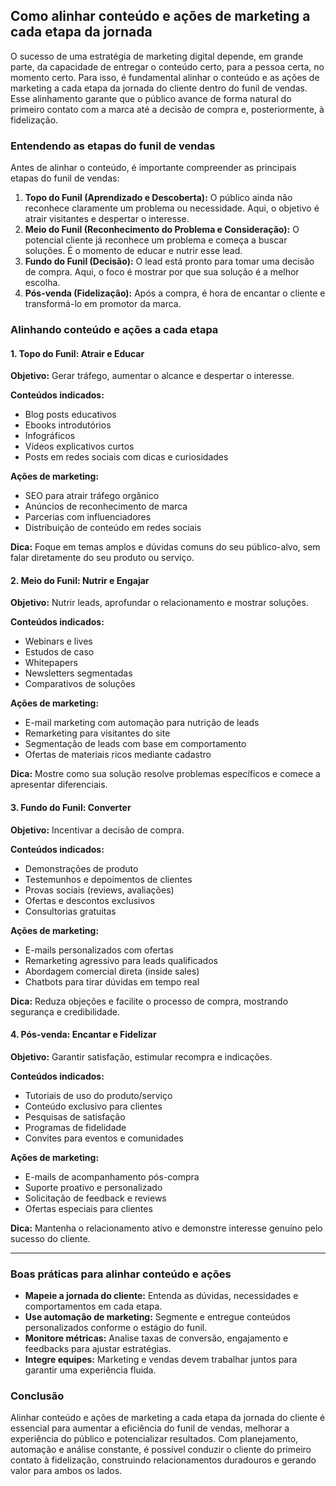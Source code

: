 ## Como alinhar conteúdo e ações de marketing a cada etapa da jornada

O sucesso de uma estratégia de marketing digital depende, em grande parte, da capacidade de entregar o conteúdo certo, para a pessoa certa, no momento certo. Para isso, é fundamental alinhar o conteúdo e as ações de marketing a cada etapa da jornada do cliente dentro do funil de vendas. Esse alinhamento garante que o público avance de forma natural do primeiro contato com a marca até a decisão de compra e, posteriormente, à fidelização.

### Entendendo as etapas do funil de vendas

Antes de alinhar o conteúdo, é importante compreender as principais etapas do funil de vendas:

1. **Topo do Funil (Aprendizado e Descoberta):** O público ainda não reconhece claramente um problema ou necessidade. Aqui, o objetivo é atrair visitantes e despertar o interesse.
2. **Meio do Funil (Reconhecimento do Problema e Consideração):** O potencial cliente já reconhece um problema e começa a buscar soluções. É o momento de educar e nutrir esse lead.
3. **Fundo do Funil (Decisão):** O lead está pronto para tomar uma decisão de compra. Aqui, o foco é mostrar por que sua solução é a melhor escolha.
4. **Pós-venda (Fidelização):** Após a compra, é hora de encantar o cliente e transformá-lo em promotor da marca.

### Alinhando conteúdo e ações a cada etapa

#### 1. Topo do Funil: Atrair e Educar

**Objetivo:** Gerar tráfego, aumentar o alcance e despertar o interesse.

**Conteúdos indicados:**
- Blog posts educativos
- Ebooks introdutórios
- Infográficos
- Vídeos explicativos curtos
- Posts em redes sociais com dicas e curiosidades

**Ações de marketing:**
- SEO para atrair tráfego orgânico
- Anúncios de reconhecimento de marca
- Parcerias com influenciadores
- Distribuição de conteúdo em redes sociais

**Dica:** Foque em temas amplos e dúvidas comuns do seu público-alvo, sem falar diretamente do seu produto ou serviço.

#### 2. Meio do Funil: Nutrir e Engajar

**Objetivo:** Nutrir leads, aprofundar o relacionamento e mostrar soluções.

**Conteúdos indicados:**
- Webinars e lives
- Estudos de caso
- Whitepapers
- Newsletters segmentadas
- Comparativos de soluções

**Ações de marketing:**
- E-mail marketing com automação para nutrição de leads
- Remarketing para visitantes do site
- Segmentação de leads com base em comportamento
- Ofertas de materiais ricos mediante cadastro

**Dica:** Mostre como sua solução resolve problemas específicos e comece a apresentar diferenciais.

#### 3. Fundo do Funil: Converter

**Objetivo:** Incentivar a decisão de compra.

**Conteúdos indicados:**
- Demonstrações de produto
- Testemunhos e depoimentos de clientes
- Provas sociais (reviews, avaliações)
- Ofertas e descontos exclusivos
- Consultorias gratuitas

**Ações de marketing:**
- E-mails personalizados com ofertas
- Remarketing agressivo para leads qualificados
- Abordagem comercial direta (inside sales)
- Chatbots para tirar dúvidas em tempo real

**Dica:** Reduza objeções e facilite o processo de compra, mostrando segurança e credibilidade.

#### 4. Pós-venda: Encantar e Fidelizar

**Objetivo:** Garantir satisfação, estimular recompra e indicações.

**Conteúdos indicados:**
- Tutoriais de uso do produto/serviço
- Conteúdo exclusivo para clientes
- Pesquisas de satisfação
- Programas de fidelidade
- Convites para eventos e comunidades

**Ações de marketing:**
- E-mails de acompanhamento pós-compra
- Suporte proativo e personalizado
- Solicitação de feedback e reviews
- Ofertas especiais para clientes

**Dica:** Mantenha o relacionamento ativo e demonstre interesse genuíno pelo sucesso do cliente.

---

### Boas práticas para alinhar conteúdo e ações

- **Mapeie a jornada do cliente:** Entenda as dúvidas, necessidades e comportamentos em cada etapa.
- **Use automação de marketing:** Segmente e entregue conteúdos personalizados conforme o estágio do funil.
- **Monitore métricas:** Analise taxas de conversão, engajamento e feedbacks para ajustar estratégias.
- **Integre equipes:** Marketing e vendas devem trabalhar juntos para garantir uma experiência fluida.

### Conclusão

Alinhar conteúdo e ações de marketing a cada etapa da jornada do cliente é essencial para aumentar a eficiência do funil de vendas, melhorar a experiência do público e potencializar resultados. Com planejamento, automação e análise constante, é possível conduzir o cliente do primeiro contato à fidelização, construindo relacionamentos duradouros e gerando valor para ambos os lados.